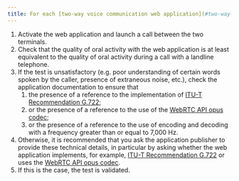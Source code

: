 ```yaml
---
title: For each [two-way voice communication web application](#two-way-voice-communication-web-application), is the application capable of encoding and decoding this communication with a frequency range whose upper limit is at least 7 000 Hz?
---
```


1. Activate the web application and launch a call between the two terminals.
2. Check that the quality of oral activity with the web application is at least equivalent to the quality of oral activity during a call with a landline telephone.
3. If the test is unsatisfactory (e.g. poor understanding of certain words spoken by the caller, presence of extraneous noise, etc.), check the application documentation to ensure that 
   1. the presence of a reference to the implementation of [ITU-T Recommendation G.722](https://www.itu.int/rec/T-REC-G.722/fr); 
   2. or the presence of a reference to the use of the [WebRTC API opus codec](https://developer.mozilla.org/en-US/docs/Web/Media/Formats/WebRTC_codecs); 
   3. or the presence of a reference to the use of encoding and decoding with a frequency greater than or equal to 7,000 Hz.
4. Otherwise, it is recommended that you ask the application publisher to provide these technical details, in particular by asking whether the web application implements, for example, [ITU-T Recommendation G.722](https://www.itu.int/rec/T-REC-G.722/fr) or uses the [WebRTC API opus codec](https://developer.mozilla.org/en-US/docs/Web/Media/Formats/WebRTC_codecs).
5. If this is the case, the test is validated.